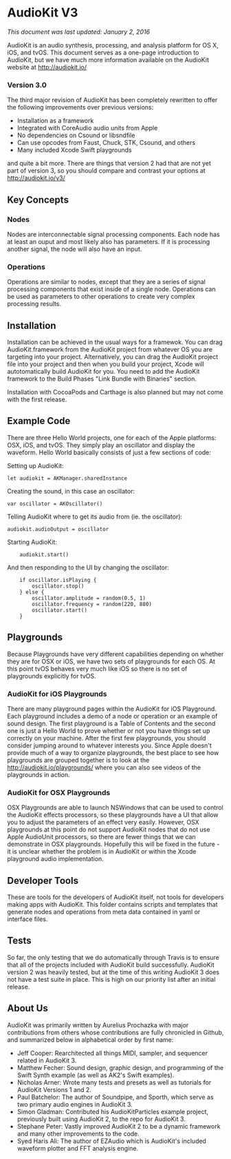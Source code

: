 AudioKit V3
===
*This document was last updated: January 2, 2016*

AudioKit is an audio synthesis, processing, and analysis platform for OS X, iOS, and tvOS. This document serves as a one-page introduction to AudioKit, but we have much more information available on the AudioKit website at http://audiokit.io/

### Version 3.0
The third major revision of AudioKit has been completely rewritten to offer the following improvements over previous versions:

* Installation as a framework
* Integrated with CoreAudio audio units from Apple
* No dependencies on Csound or libsndfile
* Can use opcodes from Faust, Chuck, STK, Csound, and others
* Many included Xcode Swift playgrounds

and quite a bit more. There are things that version 2 had that are not yet part of version 3, so you should compare and contrast your options at http://audiokit.io/v3/

## Key Concepts

### Nodes
Nodes are interconnectable signal processing components.  Each node has at least an ouput and most likely also has parameters.  If it is processing another signal, the node will also have an input.

### Operations
Operations are similar to nodes, except that they are a series of signal processing components that exist inside of a single node.  Operations can be used as parameters to other operations to create very complex processing results.

## Installation

Installation can be achieved in the usual ways for a framewok.  You can drag AudioKit.framework from the AudioKit project from whatever OS you are targeting into your project.  Alternatively, you can drag the AudioKit project file into your project and then when you build your project, Xcode will autotomatically build AudioKit for you.  You need to add the AudioKit framework to the Build Phases "Link Bundle with Binaries" section.

Installation with CocoaPods and Carthage is also planned but may not come with the first release.

## Example Code
There are three Hello World projects, one for each of the Apple platforms: OSX, iOS, and tvOS. They simply play an oscillator and display the waveform.  Hello World basically consists of just a few sections of code:

Setting up AudioKit:

    let audiokit = AKManager.sharedInstance

Creating the sound, in this case an oscillator:

    var oscillator = AKOscillator()

Telling AudioKit where to get its audio from (ie. the oscillator):

    audiokit.audioOutput = oscillator

Starting AudioKit:

        audiokit.start()

And then responding to the UI by changing the oscillator:

        if oscillator.isPlaying {
            oscillator.stop()
        } else {
            oscillator.amplitude = random(0.5, 1)
            oscillator.frequency = random(220, 880)
            oscillator.start()
        }

## Playgrounds

Because Playgrounds have very different capabilities depending on whether they are for OSX or iOS, we have two sets of playgrounds for each OS.  At this point tvOS behaves very much like iOS so there is no set of playgrounds explicitly for tvOS.

### AudioKit for iOS Playgrounds
There are many playground pages within the AudioKit for iOS Playground.  Each playground includes a demo of a node or operation or an example of sound design.  The first playground is a Table of Contents and the second one is just a Hello World to prove whether or not you have things set up correctly on your machine.  After the first few playgrounds, you should consider jumping around to whatever interests you.  Since Apple doesn't provide much of a way to organize playgrounds, the best place to see how playgrounds are grouped together is to look at the http://audiokit.io/playgrounds/ where you can also see videos of the playgrounds in action.

### AudioKit for OSX Playgrounds
OSX Playgrounds are able to launch NSWindows that can be used to control the AudioKit effects processors, so these playgrounds have a UI that allow you to adjust the parameters of an effect very easily.  However, OSX playgrounds at this point do not support AudioKit nodes that do not use Apple AudioUnit processors, so there are fewer things that we can demonstrate in OSX playgrounds.  Hopefully this will be fixed in the future - it is unclear whether the problem is in AudioKit or within the Xcode playground audio implementation.

## Developer Tools

These are tools for the developers of AudioKit itself, not tools for developers making apps with AudioKit.  This folder contains scripts and templates that generate nodes and operations from meta data contained in yaml or interface files.

## Tests

So far, the only testing that we do automatically through Travis is to ensure that all of the projects included with AudioKit build successfully.  AudioKit version 2 was heavily tested, but at the time of this writing AudioKit 3 does not have a test suite in place.  This is high on our priority list after an initial release.

## About Us

AudioKit was primarily written by Aurelius Prochazka with major contributions from others whose contributions are fully chronicled in Github, and summarized below in alphabetical order by first name:

* Jeff Cooper: Rearchitected all things MIDI, sampler, and sequencer related in AudioKit 3.
* Matthew Fecher: Sound design, graphic design, and programming of the Swift Synth example (as well as AK2's Swift examples).
* Nicholas Arner: Wrote many tests and presets as well as tutorials for AudioKit Versions 1 and 2.
* Paul Batchelor: The author of Soundpipe, and Sporth, which serve as two primary audio engines in AudioKit 3.
* Simon Gladman: Contributed his AudioKitParticles example project, previously built using AudioKit 2, to the repo for AudioKit 3.
* Stephane Peter: Vastly improved AudioKit 2 to be a dynamic framework and many other improvements to the code.
* Syed Haris Ali: The author of EZAudio which is AudioKit's included waveform plotter and FFT analysis engine.
